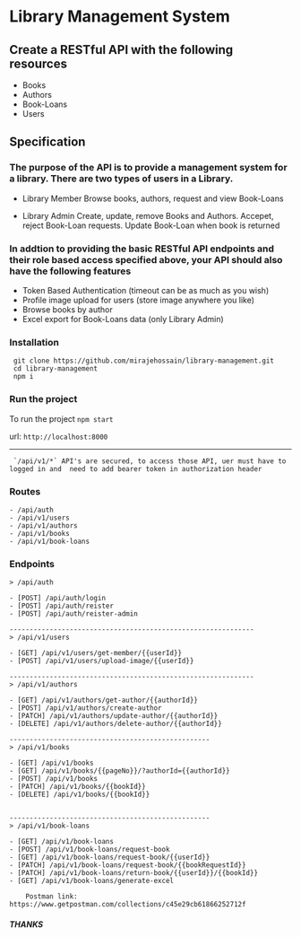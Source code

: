 # Library Management System
## Create a RESTful API with the following resources

- Books
- Authors
- Book-Loans
- Users

## Specification
### The purpose of the API is to provide a management system for a library. There are two types of users in a Library.

- Library Member
Browse books, authors, request and view Book-Loans

- Library Admin
Create, update, remove Books and Authors. Accepet, reject Book-Loan requests. Update Book-Loan when book is returned

### In addtion to providing the basic RESTful API endpoints and their role based access specified above, your API should also have the following features
- Token Based Authentication (timeout can be as much as you wish)
- Profile image upload for users (store image anywhere you like)
- Browse books by author
- Excel export for Book-Loans data (only Library Admin)

### Installation
```
 git clone https://github.com/mirajehossain/library-management.git
 cd library-management
 npm i
```

### Run the project

To run the project `npm start`

url: `http://localhost:8000`


***
     `/api/v1/*` API's are secured, to access those API, uer must have to logged in and  need to add bearer token in authorization header 
### Routes
``` 
- /api/auth
- /api/v1/users
- /api/v1/authors
- /api/v1/books
- /api/v1/book-loans
```

### Endpoints
```
> /api/auth

- [POST] /api/auth/login
- [POST] /api/auth/reister
- [POST] /api/auth/reister-admin

-------------------------------------------------------------
> /api/v1/users

- [GET] /api/v1/users/get-member/{{userId}}
- [POST] /api/v1/users/upload-image/{{userId}}

-------------------------------------------------------------
> /api/v1/authors

- [GET] /api/v1/authors/get-author/{{authorId}}
- [POST] /api/v1/authors/create-author
- [PATCH] /api/v1/authors/update-author/{{authorId}}
- [DELETE] /api/v1/authors/delete-author/{{authorId}}

--------------------------------------------------
> /api/v1/books

- [GET] /api/v1/books
- [GET] /api/v1/books/{{pageNo}}/?authorId={{authorId}}
- [POST] /api/v1/books
- [PATCH] /api/v1/books/{{bookId}}
- [DELETE] /api/v1/books/{{bookId}}


--------------------------------------------------
> /api/v1/book-loans

- [GET] /api/v1/book-loans
- [POST] /api/v1/book-loans/request-book
- [GET] /api/v1/book-loans/request-book/{{userId}}
- [PATCH] /api/v1/book-loans/request-book/{{bookRequestId}}
- [PATCH] /api/v1/book-loans/return-book/{{userId}}/{{bookId}}
- [GET] /api/v1/book-loans/generate-excel
```
```
    Postman link: https://www.getpostman.com/collections/c45e29cb61866252712f
```
##### THANKS
